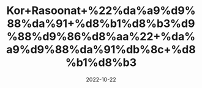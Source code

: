 ---
title: 'Kor+Rasoonat+%22%da%a9%d9%88%da%91+%d8%b1%d8%b3%d9%88%d9%86%d8%aa%22+%da%a9%d9%88%da%91%db%8c+%d8%b1%d8%b3'
date: '2022-10-22' 
metatag: '' 
inventory: '0' 
draft: false 
# meta description 
shortDescripton: 'Berberis+Aristata%22+It+is+used+as+an+antibacterial%2c+antiperiodic%2c+antidiarrheal+and+anticancer+and+it+is+also+used+in+the+treatment+of+ophthalmic+infections.'
description: 'Herbs+%d8%ac%da%91%db%8c+%d8%a8%d9%88%d9%b9%db%8c'
longdescription: ''
featured: True
# product Price
price: '80.0'
# Product Short Description
shortDescription: 'Berberis+Aristata%22+It+is+used+as+an+antibacterial%2c+antiperiodic%2c+antidiarrheal+and+anticancer+and+it+is+also+used+in+the+treatment+of+ophthalmic+infections.'
productID: 'D0401DEC-F123-ED11-9968-005056B3A416'
type: 'products'
category: 'Herbs+%d8%ac%da%91%db%8c+%d8%a8%d9%88%d9%b9%db%8c' 
thumnailproduct: 'https://eraconnect.blob.core.windows.net/product-images/aminsaddiquidawakhana/D0401DEC-F123-ED11-9968-005056B3A416.webp' 
images:
  - image: 'https://eraconnect.blob.core.windows.net/product-images/aminsaddiquidawakhana/D0401DEC-F123-ED11-9968-005056B3A416.webp'  
Variants:
---